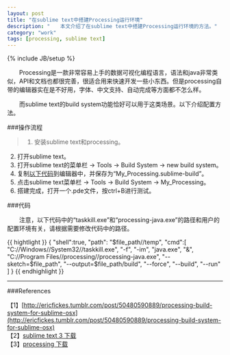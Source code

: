 ```yaml
---
layout: post
title: "在sublime text中搭建Processing运行环境"
description: "　　本文介绍了在sublime text中搭建Processing运行环境的方法。"
category: "work"
tags: [processing, sublime text]
---
```

{% include JB/setup %}


　　Processing是一款非常容易上手的数据可视化编程语言，语法和java非常类似，API和文档也都很完善，很适合用来快速开发一些小东西。但是processing自带的编辑器实在是不好用，字体、中文支持、自动完成等方面都不怎么样。

　　而sublime text的build system功能恰好可以用于这类场景。以下介绍配置方法。

###操作流程

>1. 安装sublime text和processing。  
2. 打开sublime text。  
3. 打开sublime text的菜单栏 → Tools → Build System → new build system。  
4. 复制[以下代码](#code)到编辑器中，并保存为“My_Processing.sublime-build”。  
5. 点击sublime text菜单栏 → Tools → Build System → My_Processing。  
6. 搭建完成，打开一个.pde文件，按ctrl+B进行测试。  

###代码

　　注意，以下代码中的“taskkill.exe”和“processing-java.exe”的路径和用户的配置环境有关，请根据需要修改代码中的路径。

<span id="code"></span>
{{ hightlight }}
    {
        "shell":true,
        "path": "$file_path//temp",
        "cmd":[
                "C://Windows//System32//taskkill.exe",
                "-f",
                "-im",
                "java.exe",
                "&",
                "C://Program Files//processing//processing-java.exe",
                "--sketch=$file_path",
                "--output=$file_path/build",
                "--force",
                "--build",
                "--run"
            ]
    }
{{ endhighlight }}

-----------------------------------------------------------------

###References

【1】[http://ericfickes.tumblr.com/post/50480590889/processing-build-system-for-sublime-osx](http://ericfickes.tumblr.com/post/50480590889/processing-build-system-for-sublime-osx)  
【2】[sublime text 3 下载](http://www.sublimetext.com/3)  
【3】[processing 下载](http://processing.org/download/)  

